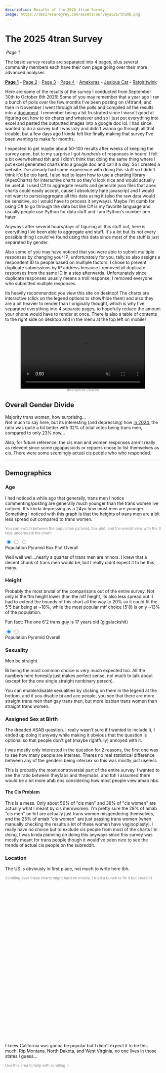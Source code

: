```yaml
---
description: Results of the 2025 4tran Survey 
image: https://desiresaregrey.com/assets/survey2025/thumb.png
---
```

<script src="https://cdn.jsdelivr.net/npm/apexcharts"></script>
<script src="https://cdn.amcharts.com/lib/5/index.js"></script>
<script src="https://cdn.amcharts.com/lib/5/map.js"></script>
<script src="https://cdn.amcharts.com/lib/5/geodata/usaLow.js"></script>
<script src="https://cdn.amcharts.com/lib/5/geodata/worldLow.js"></script>
<script src="../4transurvey2025.js?10"></script>
<!-- js is gonna make me 41 :( -->

# The 2025 4tran Survey
<h6 style="margin: 0 0.2rem">Page 1</h6>

The basic survey results are separated into 4 pages, plus several community members each have their own page going over their more advanced analyses

[**Page 1**]() - [Page 2](2) - [Page 3](3) - [Page 4](4) - [Amekyras](amekyras) - [Jealous Cat](jealouscat) - [Ratgirltwink](ratgirltwink)

Here are some of the results of the survey I conducted from September 30th to October 6th 2025! Some of you may remember that a year ago I ran a bunch of polls over the few months I've been posting on r/4tran4, and then in November I went through all the polls and compiled all the results into a [document](https://www.reddit.com/r/4tran4/comments/1gi24vt/the_desiresaregrey_poll_report_november/). I remember being a bit frustrated since I wasn't good at figuring out how to do charts and whatever and so I just put everything into excel and pasted the outputted images into a google doc lol. I had since wanted to do a survey but I was lazy and didn't wanna go through all that trouble, but a few days ago I kinda felt like finally making that survey I've been wanting to make for months.

I expected to get maybe about 50-100 results after weeks of keeping the survey open, but to my surprise I got *hundreds* of responses in hours! I felt a bit overwhelmed tbh and I didn't think that doing the same thing where I put excel generated charts into a google doc and call it a day. So I created a website. I've already had some experience with doing this stuff so I didn't think it'd be too hard, I also had to learn how to use a charting library (ApexCharts) for interactive charts so they'd look nice and would actually be useful. I used C# to aggregate results and generate json files that apex charts could easily accept, cause I absolutely hate javascript and I would not want to parse/aggregate all this data using it (also the raw data would be sensitive, so I would have to process it anyways). Maybe I'm dumb for using C# to go through the data but like C# is my favorite language and usually people use Python for data stuff and I am Python's number one hater.

Anyways after several hours/days of figuring all this stuff out, here is everything I've been able to aggregate and stuff. It's a lot but its not every possible thing I could've found using this data since most of the stuff is just separated by gender. 

Also some of you may have noticed that you were able to submit multiple responses by changing your IP; unfortunately for you, tally.so also assigns a respondent ID to people based on multiple factors. I chose to prevent duplicate submissions by IP address because I removed all duplicate responses from the same ID in a step afterwards. Unfortunately since duplicate responses usually means a troll response, I removed everyone who submitted multiple responses.

Its heavily recommended you view this site on desktop! The charts are interactive (click on the legend options to show/hide them) and also they are a bit heavier to render than I originally thought, which is why I've separated everything into 4 separate pages, to hopefully reduce the amount your phone would have to render at once. There is also a table of contents to the right side on desktop and in the menu at the top left on mobile!

<div style="text-align: center">
  <video style="width: 80%;" autoplay muted loop playsinline disablePictureInPicture>
    <source src="/assets/survey2025/img/interactive_charts.mp4" type="video/mp4">
  </video>
  <p style="font-size: 12px; color: #888; margin-top: -0.25rem;">Interactive Charts!</p>
</div>


## Overall Gender Divide

Majority trans women, how surprising...  
Not much to say here, but its interesting (and depressing) how [in 2024](https://docs.google.com/document/d/1FwnTI2Z-d3gwFIgVM8KpuV5rKnzBW8GGBmNoEHqT45c/edit?tab=t.0#heading=h.2g9r57wchu7g), the ratio was quite a bit better with 32% of total votes being trans men, compared to only 23% now...  

Also, for future reference, the cis man and women responses aren't really as relevent since some gigapassoids or reppers chose to list themselves as cis. There were some seemingly actual cis people who who responded.

<div class="charts-grid">
  <div>
    <div id="gender-overall-binary"></div>
    <script>createPieChart("gender-overall-binary", "gender_binary.json", undefined, true)</script>
  </div>

  <div>
    <div id="gender-overall"></div>
    <script>createPieChart("gender-overall", "gender.json", undefined)</script>
  </div>
</div>

___

## Demographics

### Age

I had noticed a while ago that generally, trans men I notice commenting/posting are generally much younger than the trans women ive noticed. It's kinda depressing as a 24yo how most men are younger. Something I noticed with this graph is that the heights of trans men are a bit less spread out compared to trans women.

<p style="font-size: 12px; color: #888">You can switch between the population pyramid, box plot, and the overall view with the 3 tabs underneath the chart!</p>


<div class="chart-set">
  <input id="age-a" class="vh" type="radio" name="view-age" checked>
  <input id="age-b" class="vh" type="radio" name="view-age">
  <input id="age-c" class="vh" type="radio" name="view-age">
  
  <div class="chart-stack">
    <div id="age-capped-pop-pyramid" class="chart-layer layer-a"></div>
    <div id="age-capped-boxplot" class="chart-layer layer-b"></div>
    <div id="age-capped-overall" class="chart-layer layer-c"></div>
  </div>
  <script>
    createPopPyramidChart("age-capped-pop-pyramid", "age_capped_pop_pyramid.json", "Age", "Population Pyramid", 16);
    createBoxPlot("age-capped-boxplot", "age_boxplot.json", "Age", "Box Plot", false, 500);
    createBarChart("age-capped-overall", "age_capped_reversed.json", "Age", "Overall");
  </script>
  <div class="toggle">
    <label for="age-a" class="noselect">Population Pyramid</label>
    <label for="age-b" class="noselect">Box Plot</label>
    <label for="age-c" class="noselect">Overall</label>
  </div>
</div>

Well well well...nearly a quarter of trans men are minors. I knew that a decent chunk of trans men would be, but I really didnt expect it to be this many. 

<div id="under18"></div>
<script>
    createRatioBarChart("under18", "under18.json", "Under 18", undefined, [], ["#7B61FF", "#00E0B8"]);
</script>

### Height

Probably the most brutal of the comparisons out of the entire survey. Not only is the ftm height lower than the mtf height, its also less spread out. I had to extend the bounds of this chart all the way to 20% so it could fit the 5'5 bar being at ~18%, while the most popular mtf choice (5'8) is only ~13% of the population.  

Fun fact: The one 6'2 trans guy is 17 years old (gigaluckshit)

<div class="chart-set">
  <input id="height-a" class="vh" type="radio" name="view-height" checked>
  <input id="height-b" class="vh" type="radio" name="view-height">
  
  <div class="chart-stack">
    <div id="height-pop-pyramid" class="chart-layer layer-a"></div>
    <div id="height-overall" class="chart-layer layer-b"></div>
  </div>
  <script>
    createBarChart("height-overall", "height_reversed.json", "Height", "Overall");
    createPopPyramidChart("height-pop-pyramid", "height_reversed_pop_pyramid.json", "Height", "Population Pyramid", 20);
  </script>
  <div class="toggle">
    <label for="height-a" class="noselect">Population Pyramid</label>
    <label for="height-b" class="noselect">Overall</label>
  </div>
</div>

### Sexuality

Men be straight.

Bi being the most common choice is very much expected too. All the numbers here honestly just makes perfect sense, not much to talk about (except for the one single straight nonbinary person). 

You can enable/disable sexualities by clicking on them in the legend at the bottom, and if you disable bi and ace people, you see that there are more straight trans men than gay trans men, but more lesbian trans women than straight trans women.

<div id="sexuality-chart"></div>
<script>
    createRatioBarChart("sexuality-chart", "sexuality_flipped.json", "Sexuality", undefined, [], ['#8AA0B3', '#8E5CF1', '#FF4D88', '#2E294E']);
</script>

### Assigned Sex at Birth

The dreaded ASAB question. I really wasn't sure if I wanted to include it, I ended up doing it anyway while making it obvious that the question is optional so that people don't get (maybe rightfully) annoyed with it.

I was mostly only interested in the question for 2 reasons, the first one was to see how many people are intersex. Theres no real statistical difference between any of the genders being intersex so this was mostly just useless

<div id="intersex-chart"></div>
<script>
    createRatioBarChart("intersex-chart", "intersex.json", "Intersex", undefined, [3, 4, 5], ["#7B61FF", "#00E0B8"], 225);
</script>

This is probably the most controversial part of the entire survey. I wanted to see the ratio between theyfabs and theymabs, and tbh I assumed there would be a lot more afab nbs considering how most people view amab nbs.

<div id="nbasab"></div>
<script>
    createPieChart("nbasab", "nb_asab.json", "Nonbinary ASAB", false, ['#259efa', '#ff4f69', '#00E396', '#2E294E']);
</script>

#### The Cis Problem

This is a mess. Only about 56% of "cis men" and 38% of "cis women" are actually what I meant by cis men/women. I'm pretty sure the 29% of amab "cis men" on hrt are actually just trans women misgendering themselves, and the 25% of amab "cis women" are just passing trans women (when manually checking the results a lot of these women have vaginoplasty). I really have no choice but to exclude cis people from most of the charts I'm doing, I was kinda planning on doing this anyways since this survey was mostly meant for trans people though it would've been nice to see the trends of actual cis people on the subreddit.

<div id="cisasab-chart"></div>
<script>
    createRatioBarChart("cisasab-chart", "cis_asab.json", "Cis People", "Divided by Assigned Sex at Birth and HRT Status", [], ['#259efa', "#15598c", '#ff4f69', "#801927", '#00E396', "#008055", '#2E294E', "#0f0e1a"], 250);
</script>

### Location

The US is obviously in first place, not much to write here tbh.

<p style="font-size: 12px; color: #888">Scrolling over these charts might hard on mobile, I tried a bunch to fix it but couldn't</p>

<div id="country" style="height: 500px;"></div>
<script>createWorldMap("country", "location_country.json");</script>

I knew California was gonna be popular but I didn't expect it to be this much. Rip Montana, North Dakota, and West Virginia, no one lives in those states I guess...

<p style="font-size: 12px; color: #888">Use this area to help with scrolling :)</p>

<div id="states" style="height: 500px;"></div>
<script>createUSMap("states", "location_state.json");</script>
___

## Reddit

### Main/Favorite Subreddit

This question was pretty self explanatory, I wanted to see the popularity of the main 4tran subreddits as well as the gender ratios between them. Tbh I've noticed that the people who primarily use r/Tranistan leaned male but I didn't really realize that about r/4trancirclejerk as well.

<p style="font-size: 12px; color: #888">You can switch between the ratio view and the total/overall view with the 2 tabs underneath the chart! You can also enable/disable genders by clicking them on the bottom of the chart</p>

<div class="chart-set">
  <input id="favsub-a" class="vh" type="radio" name="view-favsub" checked>
  <input id="favsub-b" class="vh" type="radio" name="view-favsub">
  
  <div class="chart-stack" style="min-height: 300px;">
    <div id="favsub-ratio" class="chart-layer layer-a"></div>
    <div id="favsub-bar" class="chart-layer layer-b"></div>
  </div>
  <script>
    createRatioBarChart("favsub-ratio", "favorite_subreddit.json", "Main/Favorite Subreddit", "Ratio", [3, 4]);
    createBarChart("favsub-bar", "favorite_subreddit.json", "Main/Favorite Subreddit", "Total", [3, 4], undefined, 300);
  </script>
  <div class="toggle">
    <label for="favsub-a" class="noselect">Ratio</label>
    <label for="favsub-b" class="noselect">Total</label>
  </div>
</div>

Interestingly r/Tranistan is a bit younger than the other subreddits, which I have not noticed (especially considering r/4Tranistan exists). r/ttttrans skews older which is obviously completely expected, the oldfag sub is old who woulda thought. What is surprising is that ttttrans is the second most popular (main) subreddit, only behind 4tran4.

<div id="favsub-ages"></div>
<script>
    createBoxPlot("favsub-ages", "favorite_subreddit_age.json", "Main/Favorite Subreddit", "Age Distribution", false, 300);
</script>

### Used Subreddits

Used subreddits was to see all the subreddits that people used and had access to. smutttt and the selfie subreddits are both mostly women, while fitttts, 4tography and 4trancooking have a bit more men in them. The total distribution makes a lot more sense here since popular/open subreddits like 4tran, 4tran4, and 4Tranistan are the most popular.

<div class="chart-set">
  <input id="usedsub-a" class="vh" type="radio" name="view-usedsub" checked>
  <input id="usedsub-b" class="vh" type="radio" name="view-usedsub">
  
  <div class="chart-stack" style="min-height: 500px;">
    <div id="usedsub-ratio" class="chart-layer layer-a"></div>
    <div id="usedsub-bar" class="chart-layer layer-b"></div>
  </div>
  <script>
    createRatioBarChart("usedsub-ratio", "used_subreddits.json", "Used Subreddits", "Ratio", [3, 4], undefined, 500);
    createBarChart("usedsub-bar", "used_subreddits.json", "Used Subreddits", "Total", [3, 4], undefined, 500);
  </script>
  <div class="toggle">
    <label for="usedsub-a" class="noselect">Ratio</label>
    <label for="usedsub-b" class="noselect">Total</label>
  </div>
</div>

### Where You Came From

If you noticed the little `?source=r/4tran4` thing at the end of the survey link, this is what that was used for. I was curious where people came from, and if it was different from their main sub. I sent the survey out on some 4tran related discords as well and was curious how many survey respondents were from discord. (Unsurprisingly) the most female heavy space, even when compared to the other questions, happens to be Discord (94% female).

<div class="chart-set">
  <input id="camefrom-a" class="vh" type="radio" name="view-camefrom">
  <input id="camefrom-b" class="vh" type="radio" name="view-camefrom" checked>
  
  <div class="chart-stack" style="min-height: 350px;">
    <div id="camefrom-ratio" class="chart-layer layer-a"></div>
    <div id="camefrom-bar" class="chart-layer layer-b"></div>
  </div>
  <script>
    createRatioBarChart("camefrom-ratio", "came_from.json", "Where You Came From", "Ratio", [3, 4], undefined, 350);
    createBarChart("camefrom-bar", "came_from.json", "Where You Came From", "Total", [3, 4], undefined, 350);
  </script>
  <div class="toggle">
    <label for="camefrom-a" class="noselect">Ratio</label>
    <label for="camefrom-b" class="noselect">Total</label>
  </div>
</div>

### Contributer or Lurker

I expected the differences between the genders to be way higher here tbh. I feel like a lot of trans men are lurkers, but the difference is only like 5% between men and women here. Cis people are also the most likely to be lurkers (unsurprising) 

<div id="contributer-chart"></div>
<script>
    createRatioBarChart("contributer-chart", "contributer.json", "Contributer or Lurker", undefined, [], ["#7B61FF", "#00E0B8"]);
</script>

___
<div class="button-container">
  <a class="big-button" href="2">Next Page</a>
</div>